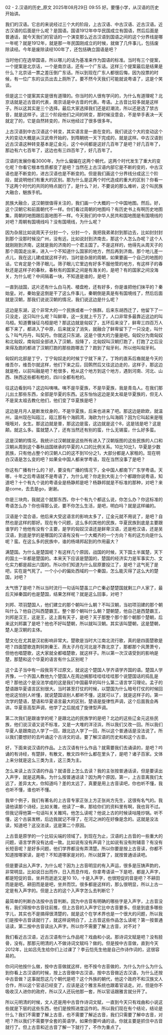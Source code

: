 02 - 2.汉语的历史_原文
2025年08月29日 09:55
好。要懂小学，从汉语的历史开始讲。

我们的汉语。它总的来说经过三个大的阶段，上古汉语、中古汉语、近古汉语。近古汉语的后面是什么呢？是国语。国语1912年中华民国成立有国语，然后后面是普通话，就今天我们的官话的一个演变那么近古汉语到国语之间的这个分界线是哪一年呢？就是1912年，就是那一年民国刚成立的时候，就做了几件事儿，包括废除读经。今年是废除读经100年了，还包括确立国语是吧？

当时他们在选举国语，所以哪儿的话为基准来作为国语的标准。当时有三个提案，一个提案是北京话，一个是南京话，还有一个广东话。这样三个提案最后是结果是什么？北京话一票之差压倒广东话。所以到现在广东人都很后悔，因为投票的时候，有一位广东的议员出去上厕所了。要不然今天我们可能就说粤语了，这是个笑谈。

但是这三个提案其实是很有道理的。你当时的人很有学问的，为什么有道理呢？北京话就是近古音的代表，南京话是中古音的代表。粤语。上古音比较多就是这样子。所以这其实是三个选择。最后大家选择我们还是赶潮流，所以还是选了禁古音，就是这样子。这三个阶段他们之间的转变，那时候没意会，不是举手表决一天就定了的，它是自然转变的，所以他经过了很多很多年。

上古汉语到中古汉语这个转变，其实语言是一直在变的。我们说这个大的变动这个大的变动大概是从汉武帝开始的，到隋朝统一天下完成的，就是这样。中古汉语到近古汉语这种转变基本是辽金元，这个中间都是这好几百年了是吧？好几百年了，那边有六七百年了，这边也有三四百年了，好几百年了。

汉语的发展你看3000年，为什么偏偏在这两个朝代，这两个时代发生了重大的变化呢？你看它根本性质都变了是吧？当然在上古汉语内部它是不断的变的，中古汉语也是不断变的，进古汉语也是不断变的。但是我们画这个分界线分成这三个阶段，就说明他们有重大的区别。那为什么是这两个时代造成的重大的区别？你看一下这两个时代的共同的特点就行了，是什么？对，不要说的那么难听，这个叫民族大融合，魅族手机。

民族大融合，这汉朝很值得关注的，我们画一个大概的一个中国地图。然后。好，这个汉朝它和前面朝代不一样。你们看过周朝的地图吗？有历史书上有啊历史地图集，周朝的地图跟后面地图不一样。今天我们的中华人民共和国地图是有国境线的对吧？周朝有国境线吗？没有国境线，为什么呢？

因为杂居比如说周天子分封一个，分封一个，我把我弟弟封到那边去，比如封封封到那个没那时候没广州，没有远，比如说封到济南去，那这个人怎么办呢？这个人就刚刚到济南，这就是我的济南的一个君主国了。不是这样的，他得先从周天子的那个周国走出来，进入一个不知道什么国家的地方，然后再到济南。那个地儿差一点儿，我在这儿建成就这样子的，当时是杂居的周朝，如果要画一个自己的地图的话，它肯定是个筛子眼儿。筛子眼儿它里边有好多不服他管的地方，有这样子的春秋还是这样子的春秋，春秋有的国家之间是有海关的，是吧？有的国家之间没海关，为什么呢？中间隔着一块，不知道是谁的，是吧？

一直到战国，这片还有什么白马羌、楼盘枪，还有好多，你是谁把他们抹平的？秦始皇。对，秦始皇这倒是干了这么件事儿，秦朝倒是真是有有国境线了，然后后面就是汉朝，那我们说说汉朝的情况，我们说这边是什么呢？

这边是东湖，这个非常大的一个民族或者一个族群。后来东胡西迁了，他留下了一只没走，这只叫什么呢？叫鲜卑，这一支就上千万了，人口非常多最靠近这边的叫乌桓。知道曹操征乌桓是吧？那这边就是匈奴了，五环后来没了，鲜卑三四百万人都下来了，都进入了中原，后来就没了消失，就融合了鲜卑留下了一只没走，叫什么？叫气丹丹，叫契丹。你就这只东湖，这是个很大的力量是吧。匈奴分为南匈奴和北匈奴，南匈奴全部进入了汉朝，投降了，北匈奴叫汉朝打跑了，打跑了之后没来得及跑的都进了汉朝打跑的那些跑哪去了？跑到了匈牙利，所以他叫匈牙利。

匈奴的北部是丁宁，丁宁匈奴走的时候丁宁就下来了。丁玲的直系后裔就是今天的维吾尔，维吾尔就这样，他们下来之后，回鹘然后又往这边走的，这样子，那这边就是枪，以前叫融是吧？枪很多，枪从这个地方到这个地方，遇到河南、河北、山西、陕西这些都有枪的，四川全都有枪的。

往这边看到吗？这边叫咦咦。咦不是华夏族，不是华夏族，我是青岛人。在我们那儿出土那些东西，全部是华夏的东西。这东怡怡这边是吴太祖是华夏族的，但无人不是吴太祖去教化他们，他们变了华夏族是吧？

这边是月月人是断发纹身的，不是华夏族，后来也进来了吧。那这边是欧欧，就温州，温州现在叫瓯江，瓯江那有个海鸥湾，海欧为什么叫海鸥？因为它叫起来是哦哦哦对，女生。那这边就是普，那这边是蛮，这边就是这个8，这是钱是吧？这是颠。就这么多。蛮就楚人了，还有当然还有别的蛮，什么无锡蛮，什么好多蛮。

这是汉朝的情况。我统计过汉朝就是这些所有进入了汉朝版图的这些民族的人口和汉朝从周到这个春秋战国继承的华夏的人口的比例关系。10比10比1，华夏是少数民族，只有他占整个的汉朝人口的这不到10分之1，大部分都是人家租的。现在明白汉语是怎么变的吧？如果全中国人都来学粤语，现在当然没事了是吧？

你这有广播有什么的？好，要没有广播的情况下，全中国人都南下广东学粤语。天哪，十年之后粤语就不是粤语了，为什么呢？你走到大街上个个都跟你说粤语，知道吧？十个有九个说的粤语全是杨静邦是吧？杨静邦就是不标准的那种，对吧？来是come，去去是go，谢谢。

你是三块肉，我就这个就那东西，你十个有九个都这么说，你怎么办？你这标准的粤语怎么办？你也得那么说，要不你怎么生活，是吧，明白吗？就是这样编的。

汉语是个混合语，他后来大受这语言的影响太多了，辽金元就不用说了，是吧？自然也是这样的那好。现在有个问题，这么多的其他的民族，华夏民族到底是主要跟谁学的？他他有没有个主要，是学的匈奴汉语还是鲜卑汉语，还是枪汉语，还是吴汉语，到底是学的是哪国的汉语有没有一个大概齐的一个方向？有的这方向是什么呢？蛮。在这么多的民族中，谁的杨靖邦起到的作用最大？

满楚国。为什么是楚国呢？有这样几个原因，战国的时候，天下国土半属楚，天下的国土一半都是楚国的。本来天下应该是楚国的，楚国的经济实力是军事实力、文化实力都是超出六国的。所以你们知道为什么屈原要投江了，是吧？这气死了是吧，实在是气死了。一个小小的偏处西域的一个秦国，怎么能灭得了这么大的楚国，对吧？

太气愤了是吧？所以当时流行一句话叫楚虽三户亡秦必楚楚国就剩三户人家了，最后灭掉秦国的也是楚国，结果怎样呢？就是这么回事，对吧？

刘邦、项羽楚国人，他们建立的那个朝叫什么朝？不叫汉朝，当初项羽建的那个朝叫什么？他自己叫西楚霸王。整个那个朝叫什么朝？楚朝楚，他自己是西楚霸王，刘邦是汉王，这是王，这上面有天子，是吧？天子那整个那个那个朝那个楚朝，后来这刘邦赢了是吧？他也不好叫楚朝，所以就叫汉朝。其实该叫楚朝，这是楚朝，楚人是汉朝的主体。

楚文化在尤其是汉初影响非常大。楚歌是当时大江南北流行歌，真的是四面楚歌是吧？四面楚歌连荆轲刺秦王、燕太子丹在河北是不靠北京了，那都那个风萧萧兮，但他也唱楚歌，这大家就全都唱楚歌，就这样子。所以第一次汉语受到的影响是楚，那楚和这个华夏的语言有什么区别呢？

这个孟子当中有一段我背不过原文，就说这个楚国人学齐语学齐国的语。楚国人学齐豫，一个齐国人教他九个楚国人在周边搁那哇哇哇哇哇那个说楚国话的捣乱是吧？那他这个是没法学成的这是我们中国最早的叫什么第二语言学习理论。孟子的楚语跟华夏语言区别很大。当时甚至打仗的时候，以楚国为什么暗号打仗的时候回他说这怕别人听懂，就说楚国话别人都听不懂，这就可以了，就是这样子的。第一次学的楚语，楚语和华夏语言最大的区别，楚语是旋律性声调，这个后面我会再讲。华夏音高型声调，他学了之后就成了旋律型声调。

第二次我们是跟谁学的呢？是跟北边的民族学的是吧？北边的这些辽金元这些民族，他们说汉语又说不标准，又是一大堆的洋泾浜，所以我们又改一回。所以我们华夏人是跟南边人学了一回，跟北边人学了一回，所以这个普通话是没法说了。所以我们要想好的去吟诵这个古诗文的话，要了解汉语的历史和和这个古音。

好，下面来说汉语的作品。上古汉语有什么作品？就需要我们去诵读的，是吧？吟诵的有诗经，有楚辞，有散文，散文四书什么都在里头了，是吧？诸子百家。文体上来分就是这么三类为主，这三类为主。

怎么来读上古汉语的作品？就语音上怎么去读？我的主张按普通话读，但是要读出入声字，就是这两条。为什么按普通话读？因为两个原因，第一，上古音离我们太远了，差异太大，你知道吗？差的太远了，真要是用上古音读吧，你也听不懂，我也听不懂，谁也听不懂。

我举个例子，我们有著名的上古音专家正张上方正张尚方先生，这很有名气的。我请他读那个诗经，比如关雎，他读了一串，那给你们的资料里有啊，我也背不过。但我记得他第一句话叫关关雎鸠，他怎么读呢？他说上古的时候读咕隆炒锅。听不懂，这个古装发糕，后边我就记不得了，在河之洲的在好像是念的。这就是没法读，知道吧？这没法读，这是第二个原因。

上古音是原学的一个比较尖端的领域了。到现在为止，汉语的上古音的一些重大的问题，语言学界没有达成一致。比如说有没有声调？比如说有没有附辅音？有没有长短音呢？是好多问题，他们学界都没有弄清楚。所以你要是按上古音读，你都不知道按哪家读，是吧？不知道哪家是对的，所以就算了，就按普通话读吧。

但是要读出入声字，为什么呢？因为上古音明显的有入声运，很多是压铸声韵的，非常明显。比如说日出而作，日入而息作戏，你拿粤语读一下是吧，都是入声字，都是短促的音。坐井而逝逝又是10 10，十是入声字，也很短促的音是吧？不耕田而是是吧。耕田而是是吧，坐井而饮。很多都是这样的，那么很明显，所以上古一定是有入声字的。但是上古的这个入声字怎么去判断它？

最简单的判断办法按中古音判断。因为中古音有明确的哪些字是入声字，上古音没有，我们得按中古音往前推，但上古音的入声字它比中古音要多。但是到底多哪些字儿，其实也不是搞得很清楚的，就是这个在学术界也是一个很大的问题，所以我们是按中古音读就行了，就这样说明白了，上古音这些作品怎么读呢？第一按普通话读，第二按中古音读出入声字。所以你不需要了解上古音，对不对？

我们看近古汉语，近古汉语有什么作品呢？戏曲和小说。那诗词文赋是吧？没有胫骨，没有。那那元明清的人不做诗词文赋吗？做的。但是按中古音做，直到今天2012年，比如吕先生给你们上过课了？李云恺先生他是自己作诗作词的，这很容易的。

你问问他按什么做，按中古音做就这样，他不按今古音做的，为什么为什么为什么到你看上古汉语的时候，按上古音做中古汉语，按中古音做近古汉语，为什么还按中古音做？这事就怨这几个朝代是吧？这个外族的朝代，他这个政府不和汉族文人合作，所以这个官话已经变了，应该是这个雅言系统也跟着官话走。对，但是你不吸收汉人进你的政府，所以汉人还玩他那一套，所以官话跟雅言就分开了。

所以元明清的时候，文人还是用中古音作诗词文赋，一直到今天只有戏曲和小说这些就是下层的这些东西，他们是按照进度运作的。所以我们现在有个结论，结论是什么？我们不需要了解上古音，也不需要了解近古音，我们只需要了解中古音，对吧？所以我们不需要学全套的英语学。如果你要吟诵的话，你就主要是抓住中古音就行了。但上古音和近古音了解一下就行了，不作为重点了。
